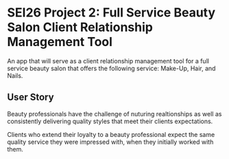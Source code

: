 # SEI26 Project 2: Full Service Beauty Salon Client Relationship Management Tool

An app that will serve as a client relationship management tool for a full service beauty salon that offers the following service: Make-Up, Hair, and Nails. 

## User Story
Beauty professionals have the challenge of nuturing realtionships as well as consistently delivering quality styles that meet their clients expectations. 

Clients who extend their loyalty to a beauty professional expect the same quality service they were impressed with, when they initially worked with them.

